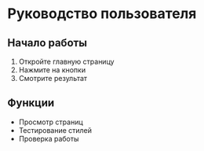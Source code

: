 # Руководство пользователя
## Начало работы
1. Откройте главную страницу
2. Нажмите на кнопки
3. Смотрите результат
## Функции
- Просмотр страниц
- Тестирование стилей
- Проверка работы
